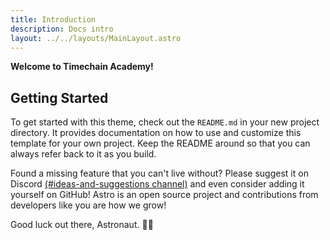 ```yaml
---
title: Introduction
description: Docs intro
layout: ../../layouts/MainLayout.astro
---
```


**Welcome to Timechain Academy!**

## Getting Started

To get started with this theme, check out the `README.md` in your new project directory. It provides documentation on how to use and customize this template for your own project. Keep the README around so that you can always refer back to it as you build.

Found a missing feature that you can't live without? Please suggest it on Discord [(#ideas-and-suggestions channel)](https://astro.build/chat) and even consider adding it yourself on GitHub! Astro is an open source project and contributions from developers like you are how we grow!

Good luck out there, Astronaut. 🧑‍🚀
